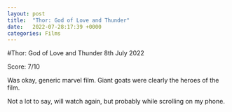```yaml
---
layout: post
title:  "Thor: God of Love and Thunder"
date:   2022-07-28:17:39 +0000
categories: Films
---
```


#Thor: God of Love and Thunder
8th July 2022

Score: 7/10

Was okay, generic marvel film. Giant goats were clearly the heroes of the film. 

Not a lot to say, will watch again, but probably while scrolling on my phone.